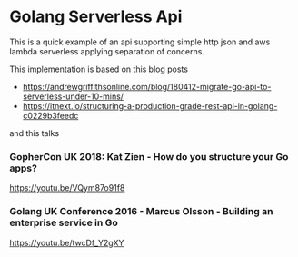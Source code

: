 # Golang Serverless Api

This is a quick example of an api supporting simple http json and aws lambda serverless applying separation of concerns.

This implementation is based on this blog posts

- https://andrewgriffithsonline.com/blog/180412-migrate-go-api-to-serverless-under-10-mins/
- https://itnext.io/structuring-a-production-grade-rest-api-in-golang-c0229b3feedc

and this talks 

### GopherCon UK 2018: Kat Zien - How do you structure your Go apps?
https://youtu.be/VQym87o91f8

### Golang UK Conference 2016 - Marcus Olsson - Building an enterprise service in Go
https://youtu.be/twcDf_Y2gXY

